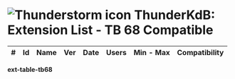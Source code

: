# ![Thunderstorm icon](../../rep-resources/Thunderbird-icon.png) ThunderKdB: Extension List - TB 68 Compatible


| # | Id | Name | Ver | Date | Users | Min - Max | Compatibility |
|---|---|---|---|---|---|---|---|
__ext-table-tb68__



